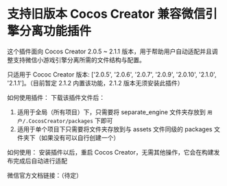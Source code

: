 # 支持旧版本 Cocos Creator 兼容微信引擎分离功能插件

这个插件面向 Cocos Creator 2.0.5 ~ 2.1.1 版本，用于帮助用户自动适配并且调整支持微信小游戏引擎分离所需的文件结构与配置。

只适用于 Cococ Creator 版本: ['2.0.5', '2.0.6', '2.0.7', '2.0.9', '2.0.10', '2.1.0', '2.1.1']。（目前暂定 2.1.2 内置该功能，2.1.2 版本无须安装此插件）

如何使用插件：
  下载该插件文件后：
  1. 适用于全局（所有项目）下，只需要将 separate_engine 文件夹存放到 `用户/.CocosCreator/packages` 下即可
  2. 适用于单个项目下只需要将文件夹存放到与 assets 文件同级的 packages 文件夹下（如果没有可以自行创建一个）
  
如何使用：
  安装插件以后，重启 Cocos Creator，无需其他操作，它会在构建发布完成后自动进行适配

微信官方文档链接：（待定）
